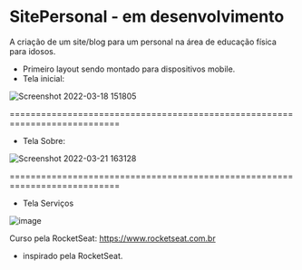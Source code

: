 # SitePersonal - em desenvolvimento

A criação de um site/blog para um personal na área de educação física para idosos.
  - Primeiro layout sendo montado para dispositivos mobile.
  - Tela inicial:


![Screenshot 2022-03-18 151805](https://user-images.githubusercontent.com/92753487/159060663-c1167c3c-7f1e-4ed7-8c5e-3c2b9f92b50f.png)

===========================================================================

  - Tela Sobre:

![Screenshot 2022-03-21 163128](https://user-images.githubusercontent.com/92753487/159349928-e8cedada-f75e-433f-9dd2-6d09a91c9de0.png)

===========================================================================

  - Tela Serviços

![image](https://user-images.githubusercontent.com/92753487/161831236-6f60b283-791f-4653-815e-33302ba2cb8e.png)



Curso pela RocketSeat: https://www.rocketseat.com.br
 
  - inspirado pela RocketSeat.
